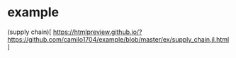 # example
(supply chain)[ https://htmlpreview.github.io/?https://github.com/camilo1704/example/blob/master/ex/supply_chain.jl.html]

